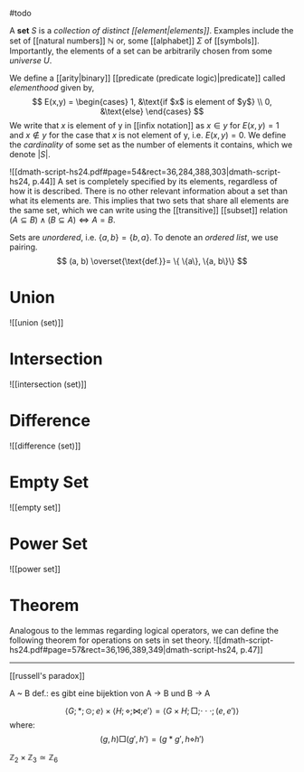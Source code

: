 #todo 

A **set** $S$ is a *collection of distinct [[element|elements]]*. Examples include the set of [[natural numbers]] $\mathbb N$ or, some [[alphabet]] $\Sigma$ of [[symbols]]. Importantly, the elements of a set can be arbitrarily chosen from some *universe* $U$.

We define a [[arity|binary]] [[predicate (predicate logic)|predicate]] called *elementhood* given by,
$$
E(x,y) = \begin{cases}
1, &\text{if $x$ is element of $y$} \\
0, &\text{else}
\end{cases}
$$
We write that $x$ is element of y in [[infix notation]] as $x \in y$ for $E(x,y)=1$ and $x \not\in y$ for the case that $x$ is not element of y, i.e. $E(x,y)=0$.
We define the *cardinality* of some set as the number of elements it contains, which we denote $|S|$.

![[dmath-script-hs24.pdf#page=54&rect=36,284,388,303|dmath-script-hs24, p.44]]
A set is completely specified by its elements, regardless of how it is described. There is no other relevant information about a set than what its elements are. This implies that two sets that share all elements are the same set, which we can write using the [[transitive]] [[subset]] relation $(A \subseteq B) \wedge (B \subseteq A) \iff A=B$.

Sets are *unordered*, i.e. $\{a, b\} = \{b, a\}$. To denote an *ordered list*, we use pairing.
$$
(a, b) \overset{\text{def.}}= \{ \{a\}, \{a, b\}\}
$$

# Union
![[union (set)]]

# Intersection
![[intersection (set)]]

# Difference
![[difference (set)]]

# Empty Set
![[empty set]]

# Power Set
![[power set]]

# Theorem

Analogous to the lemmas regarding logical operators, we can define the following theorem for operations on sets in set theory.
![[dmath-script-hs24.pdf#page=57&rect=36,196,389,349|dmath-script-hs24, p.47]]








___


[[russell's paradox]]



A ~ B def.: es gibt eine bijektion von A $\rightarrow$ B und B $\rightarrow$ A 


$$\langle G ; *;\odot ;e \rangle \times \langle H;\diamond ;\bowtie ;e'\rangle = \langle G\times H; \Box;\cdot\cdot\cdot; (e,e') \rangle$$
where: 
$$(g,\,h) \Box (g',\,h') = (g*g', h\diamond h')$$

$\mathbb{Z}_2\times \mathbb{Z}_3\simeq\mathbb{Z}_6$
